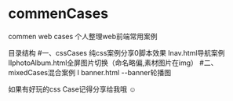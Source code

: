 # commenCases
commen web cases
个人整理web前端常用案例

目录结构
#一、cssCases 纯css案例分享0脚本效果
Ⅰnav.html导航案例
ⅡphotoAlbum.html全屏图片切换（命名略偏,素材图片在img）
#二、mixedCases混合案例
Ⅰ banner.html  --banner轮播图




如果有好玩的css Case记得分享给我哦 ☺

